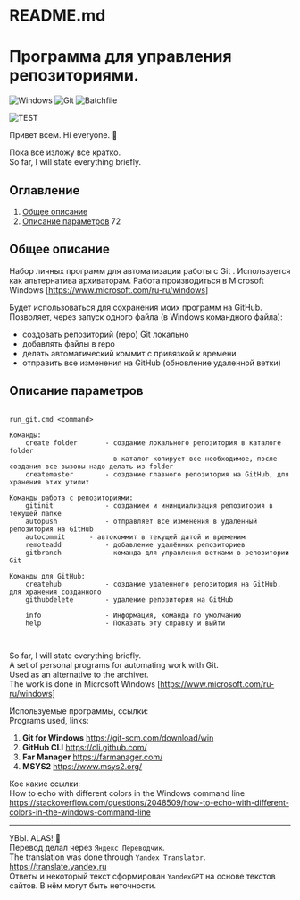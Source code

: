# README.md
# Программа для управления репозиториями.

![Windows](https://img.shields.io/badge/Windows-0078D6?style=for-the-badge&logo=windows&logoColor=white)
![Git](https://img.shields.io/badge/git-%23F05033.svg?style=for-the-badge&logo=git&logoColor=white)
![Batchfile](https://img.shields.io/badge/-Batchfile-090909?style=for-the-badge&logo=Batchfile&logoColor=097CDB)

![TEST](https://img.shields.io/badge/TEST-you_like-blue)

Привет всем. Hi everyone. :wave:

Пока все изложу все кратко.  
So far, I will state everything briefly.  

## Оглавление
1. [Общее описание](#Общее-описание)
2. [Описание параметров](#Описание-параметров)
                                                                                                                                          72
## Общее описание

Набор личных программ для автоматизации работы с Git  .
Используется как альтернатива архиваторам.
Работа производиться в Microsoft Windows [https://www.microsoft.com/ru-ru/windows]

Будет использоваться для сохранения моих программ на GitHub. 
Позволяет, через запуск одного файла (в Windows командного файла):
 - создовать репозиторий (repo) Git локально
 - добавлять файлы в repo
 - делать автоматический коммит с привязкой к времени
 - отправить все изменения на GitHub (обновление удаленной ветки)

## Описание параметров
```

run_git.cmd <command>

Команды:
    create folder       - создание локального репозитория в каталоге folder
                          в каталог копирует все необходимое, после создания все вызовы надо делать из folder
    createmaster        - создание главного репозитория на GitHub, для хранения этих утилит

Команды работа с репозиториями:
    gitinit             - созданиеи и ининциализация репозитория в текущей папке
    autopush            - отправляет все изменения в удаленный репозитория на GitHub
    autocommit		- автокоммит в текущей датой и временим
    remoteadd           - добавление удалённых репозиториев
    gitbranch           - команда для управления ветками в репозитории Git

Команды для GitHub:
    createhub           - создание удаленного репозитория на GitHub, для хранения созданного
    githubdelete        - удаление репозитория на GitHub

    info                - Информация, команда по умолчанию
    help                - Показать эту справку и выйти



```




So far, I will state everything briefly.  
A set of personal programs for automating work with Git.  
Used as an alternative to the archiver.  
The work is done in Microsoft Windows [https://www.microsoft.com/ru-ru/windows]  

Используемые программы, ссылки:  
Programs used, links:  
1. **Git for Windows**	https://git-scm.com/download/win
2. **GitHub CLI**	https://cli.github.com/
3. **Far Manager**	https://farmanager.com/
4. **MSYS2**		https://www.msys2.org/

Кое какие ссылки:  
 How to echo with different colors in the Windows command line https://stackoverflow.com/questions/2048509/how-to-echo-with-different-colors-in-the-windows-command-line

____
УВЫ. ALAS! :raised_hands:  
Перевод делал через `Яндекс Переводчик`.  
The translation was done through `Yandex Translator`. https://translate.yandex.ru  
Ответы и некоторый текст сформирован `YandexGPT` на основе текстов сайтов. В нём могут быть неточности.  
